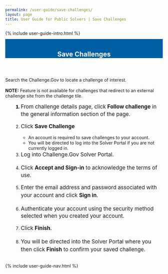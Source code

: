 ```yaml
---
permalink: /user-guide/save-challenges/
layout: page
title: User Guide for Public Solvers | Save Challenges 
---
```

<div class="row">
  <div class="col-sm-12">{% include user-guide-intro.html %}</div>
</div>
<div class="row" style="padding-top: 10px; padding-bottom: 30px;">
  <div class="col-sm-12" style="padding-top: 6px; background-color: #005ea2; color: #ffffff; text-align: center;">
    <h2>Save Challenges</h2>
  </div>
</div>
<div class="row">
  <div class="col-sm-7">
    <p>Search the Challenge.Gov to locate a challenge of interest.<br>
      <br>
      <b>NOTE:</b> Feature is not available for challenges that redirect to an external challenge site from the challenge tile.</p>
    <ol style="padding-left: 50px;">
      <li style="font-weight:900;"><span style="font-size: 1.06rem; line-height: 1.5; font-weight: 400;">From challenge details page, click <b>Follow challenge</b> in the general information section of the page. </span></li>
      <br>
      <li><span style="font-size: 1.06rem; line-height: 1.5; font-weight: 400;">Click <b>Save Challenge</b></span></li>
      <ul>
        <li>An account is required to save challenges to your account.</li>
        <li>You will be directed to log into the Solver Portal if you are not currently logged in.</li>
      </ul>
      <li><span style="font-size: 1.06rem; line-height: 1.5; font-weight: 400;">Log into Challenge.Gov Solver Portal.</span></li><br>
      <li><span style="font-size: 1.06rem; line-height: 1.5; font-weight: 400;">Click <b>Accept and Sign-in</b> to acknowledge the terms of use. </span></li><br>
      <li><span style="font-size: 1.06rem; line-height: 1.5; font-weight: 400;">Enter the email address and password associated with your account and click <b>Sign in</b>.</span></li><br>
      <li><span style="font-size: 1.06rem; line-height: 1.5; font-weight: 400;">Authenticate your account using the security method selected when you created your account.</span></li><br>
      <li><span style="font-size: 1.06rem; line-height: 1.5; font-weight: 400;">Click <b>Finish</b>.</span></li>
      <br>
      <li><span style="font-size: 1.06rem; line-height: 1.5; font-weight: 400;">You will be directed into the Solver Portal where you then click <b>Finish</b> to confirm your saved challenge.</span></li>
    </ol>
  </div>
  <div class="col-sm-1">&nbsp;</div>
  <div class="col-sm-4"> {% include user-guide-nav.html %} </div>
</div>

